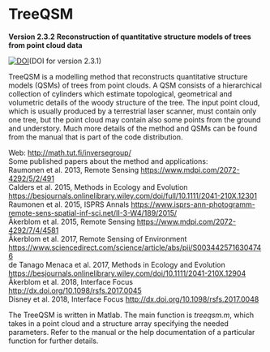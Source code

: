 # TreeQSM

**Version 2.3.2**
**Reconstruction of quantitative structure models of trees from point cloud data**

[![DOI](https://zenodo.org/badge/100592530.svg)](https://zenodo.org/badge/latestdoi/100592530)(DOI for version 2.3.1)

TreeQSM is a modelling method that reconstructs quantitative structure models (QSMs) of trees from point clouds. A QSM consists of a hierarchical collection of cylinders which estimate topological, geometrical and volumetric details of the woody structure of the tree. The input point cloud, which is usually produced by a terrestrial laser scanner, must contain only one tree, but the point cloud may contain also some points from the ground and understory. Much more details of the method and QSMs can be found from the manual that is part of the code distribution.

Web: http://math.tut.fi/inversegroup/  
Some published papers about the method and applications:  
Raumonen et al. 2013, Remote Sensing https://www.mdpi.com/2072-4292/5/2/491  
Calders et al. 2015, Methods in Ecology and Evolution https://besjournals.onlinelibrary.wiley.com/doi/full/10.1111/2041-210X.12301  
Raumonen et al. 2015, ISPRS Annals https://www.isprs-ann-photogramm-remote-sens-spatial-inf-sci.net/II-3-W4/189/2015/  
Åkerblom et al. 2015, Remote Sensing https://www.mdpi.com/2072-4292/7/4/4581  
Åkerblom et al. 2017, Remote Sensing of Environment https://www.sciencedirect.com/science/article/abs/pii/S0034425716304746  
de Tanago Menaca et al. 2017, Methods in Ecology and Evolution https://besjournals.onlinelibrary.wiley.com/doi/10.1111/2041-210X.12904  
Åkerblom et al. 2018, Interface Focus http://dx.doi.org/10.1098/rsfs.2017.0045   
Disney et al. 2018, Interface Focus http://dx.doi.org/10.1098/rsfs.2017.0048   


The TreeQSM is written in Matlab.
The main function is _treeqsm.m_, which takes in a point cloud and a structure array specifying the needed parameters. Refer to the manual or the help documentation of a particular function for further details.
